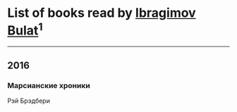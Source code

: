 # List of books read by [Ibragimov Bulat](http://vk.com/id128575812)<sup>1</sup>
---

## 2016

### Марсианские хроники
Рэй Брэдбери



